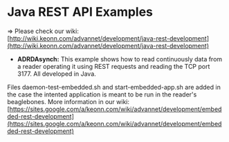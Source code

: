 # Java REST API Examples

&#8658; Please check our wiki: [http://wiki.keonn.com/advannet/development/java-rest-development](http://wiki.keonn.com/advannet/development/java-rest-development)

* **ADRDAsynch:** This example shows how to read continuously data from a reader operating it using REST requests and reading the TCP port 3177. All developed in Java.

Files daemon-test-embedded.sh and start-embedded-app.sh are added in the case the intented application is meant to be run in the reader's beaglebones. More information in our wiki: [https://sites.google.com/a/keonn.com/wiki/advannet/development/embedded-rest-development](https://sites.google.com/a/keonn.com/wiki/advannet/development/embedded-rest-development)